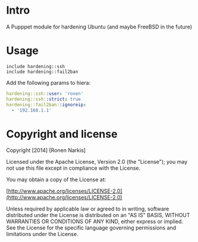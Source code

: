 # Intro

A Pupppet module for hardening Ubuntu (and maybe FreeBSD in the future)

# Usage

```puppet
include hardening::ssh
include hardening::fail2ban
```

Add the following params to hiera:

```yaml
hardening::ssh::user: 'ronen'
hardening::ssh::strict: true
hardening::fail2ban::ignoreip: 
  - '192.168.1.1'
```

# Copyright and license

Copyright [2014] [Ronen Narkis]

Licensed under the Apache License, Version 2.0 (the "License");
you may not use this file except in compliance with the License.

You may obtain a copy of the License at:

  [http://www.apache.org/licenses/LICENSE-2.0](http://www.apache.org/licenses/LICENSE-2.0)

Unless required by applicable law or agreed to in writing, software
distributed under the License is distributed on an "AS IS" BASIS,
WITHOUT WARRANTIES OR CONDITIONS OF ANY KIND, either express or implied.
See the License for the specific language governing permissions and
limitations under the License.
